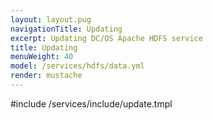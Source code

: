```yaml
---
layout: layout.pug
navigationTitle: Updating 
excerpt: Updating DC/OS Apache HDFS service
title: Updating 
menuWeight: 40
model: /services/hdfs/data.yml
render: mustache
---
```


#include /services/include/update.tmpl
